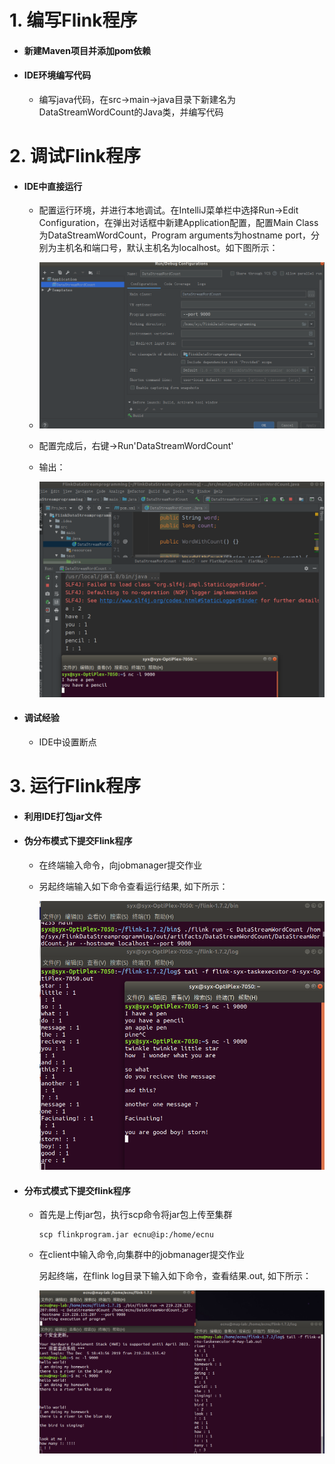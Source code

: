 # 1. 编写Flink程序
+ #### 新建Maven项目并添加pom依赖

+ #### IDE环境编写代码
    + 编写java代码，在src->main->java目录下新建名为DataStreamWordCount的Java类，并编写代码                                                                                                                           

# 2. 调试Flink程序
+ #### IDE中直接运行
    + 配置运行环境，并进行本地调试。在IntelliJ菜单栏中选择Run->Edit Configuration，在弹出对话框中新建Application配置，配置Main Class为DataStreamWordCount，Program arguments为hostname port，分别为主机名和端口号，默认主机名为localhost。如下图所示：
    +  ![parameter](parameter.png)
    
    + 配置完成后，右键->Run'DataStreamWordCount'
    
    - 输出：
    
      ![run](program/run.png)

+ #### 调试经验
    +  IDE中设置断点

# 3. 运行Flink程序


+ #### 利用IDE打包jar文件

+ #### 伪分布模式下提交Flink程序
    + 在终端输入命令，向jobmanager提交作业

    + 另起终端输入如下命令查看运行结果, 如下所示：

      ![jar_false_cluster](program/jar_false_cluster.png)

+ #### 分布式模式下提交flink程序
    + 首先是上传jar包，执行scp命令将jar包上传至集群

      ```shell
      scp flinkprogram.jar ecnu@ip:/home/ecnu
      ```
    + 在client中输入命令,向集群中的jobmanager提交作业

      另起终端，在flink log目录下输入如下命令，查看结果.out, 如下所示： 

      ![jar_program](dist/jar_program.png)

      

      



